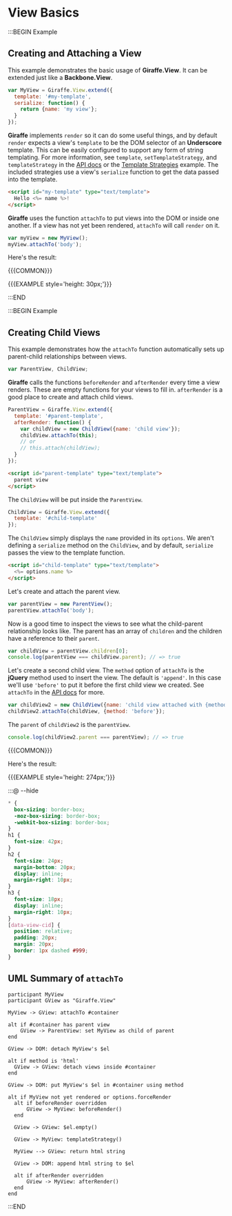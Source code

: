 # View Basics

:::BEGIN Example

## Creating and Attaching a View

This example demonstrates the basic usage of __Giraffe.View__. It can be
extended just like a __Backbone.View__.

```js
var MyView = Giraffe.View.extend({
  template: '#my-template',
  serialize: function() {
    return {name: 'my view'};
  }
});
```

__Giraffe__ implements `render` so it can do some useful things, and by default
`render` expects a view's `template` to be the DOM selector of an __Underscore__
template. This can be easily configured to support any form of string
templating. For more information, see `template`, `setTemplateStrategy`, and
`templateStrategy` in the [API docs](api.html#View-template) or the
[Template Strategies](templateStrategies.html) example. The included strategies
use a view's `serialize` function to get the data passed into the template.
```html
<script id="my-template" type="text/template">
  Hello <%= name %>!
</script>
```

__Giraffe__ uses the function `attachTo` to put views into the DOM or inside one
another. If a view has not yet been rendered, `attachTo` will call `render` on
it.

```js
var myView = new MyView();
myView.attachTo('body');
```

Here's the result:

{{{COMMON}}}

{{{EXAMPLE style='height: 30px;'}}}

:::END


:::BEGIN Example
## Creating Child Views

This example demonstrates how the `attachTo` function automatically sets up
parent-child relationships between views.

```js
var ParentView, ChildView;
```

__Giraffe__ calls the functions `beforeRender` and `afterRender` every time a
view renders. These are empty functions for your views to fill in. `afterRender`
is a good place to create and attach child views.

```js
ParentView = Giraffe.View.extend({
  template: '#parent-template',
  afterRender: function() {
    var childView = new ChildView({name: 'child view'});
    childView.attachTo(this);
    // or
    // this.attach(childView);
  }
});
```

```html
<script id="parent-template" type="text/template">
  parent view
</script>
```

The `ChildView` will be put inside the `ParentView`.

```js
ChildView = Giraffe.View.extend({
  template: '#child-template'
});
```

The `ChildView` simply displays the `name` provided in its `options`. We aren't
defining a `serialize` method on the `ChildView`, and by default, `serialize`
passes the view to the template function.

```html
<script id="child-template" type="text/template">
  <%= options.name %>
</script>
```

Let's create and attach the parent view.

```js
var parentView = new ParentView();
parentView.attachTo('body');
```

Now is a good time to inspect the views to see what the child-parent
relationship looks like. The parent has an array of `children` and the children
have a reference to their `parent`.

```js
var childView = parentView.children[0];
console.log(parentView === childView.parent); // => true
```

Let's create a second child view. The `method` option of `attachTo` is the
__jQuery__ method used to insert the view. The default is `'append'`. In this
case we'll use `'before'` to put it before the first child view we created. See
`attachTo` in the [API docs](api.html#View-attachTo) for more.

```js
var childView2 = new ChildView({name: 'child view attached with {method: "before"}'});
childView2.attachTo(childView, {method: 'before'});
```

The `parent` of `childView2` is the `parentView`.

```js
console.log(childView2.parent === parentView); // => true
```

{{{COMMON}}}

Here's the result:

{{{EXAMPLE style='height: 274px;'}}}

:::@ --hide

```css
* {
  box-sizing: border-box;
  -moz-box-sizing: border-box;
  -webkit-box-sizing: border-box;
}
h1 {
  font-size: 42px;
}
h2 {
  font-size: 24px;
  margin-bottom: 20px;
  display: inline;
  margin-right: 10px;
}
h3 {
  font-size: 18px;
  display: inline;
  margin-right: 10px;
}
[data-view-cid] {
  position: relative;
  padding: 20px;
  margin: 20px;
  border: 1px dashed #999;
}
```

## UML Summary of `attachTo`

```uml
participant MyView
participant GView as "Giraffe.View"

MyView -> GView: attachTo #container

alt if #container has parent view
    GView -> ParentView: set MyView as child of parent
end

GView -> DOM: detach MyView's $el

alt if method is 'html'
  GView -> GView: detach views inside #container
end

GView -> DOM: put MyView's $el in #container using method

alt if MyView not yet rendered or options.forceRender
  alt if beforeRender overridden
      GView -> MyView: beforeRender()
  end

  GView -> GView: $el.empty()

  GView -> MyView: templateStrategy()

  MyView --> GView: return html string

  GView -> DOM: append html string to $el

  alt if afterRender overridden
      GView -> MyView: afterRender()
  end
end
```

:::END
